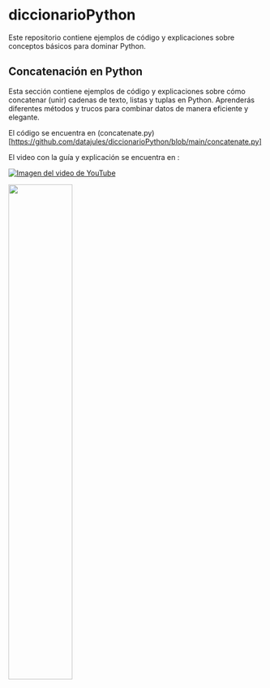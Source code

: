 # diccionarioPython
Este repositorio contiene ejemplos de código y explicaciones sobre conceptos básicos para dominar Python.

## Concatenación en Python
Esta sección contiene ejemplos de código y explicaciones sobre cómo concatenar (unir) cadenas de texto, listas y tuplas en Python. Aprenderás diferentes métodos y trucos para combinar datos de manera eficiente y elegante.

El código se encuentra en (concatenate.py)[https://github.com/datajules/diccionarioPython/blob/main/concatenate.py]

El video con la guía y explicación se encuentra en :

[![Imagen del video de YouTube]([URL_DE_LA_MINIATURA](https://www.youtube.com/embed/8wlc2KIYVUg))](https://www.youtube.com/watch?v=8wlc2KIYVUg)

<a href="https://www.youtube.com/watch?v=8wlc2KIYVUg"><img src="https://www.youtube.com/embed/8wlc2KIYVUg" style="height: 50%; width:50%;"/></a>


